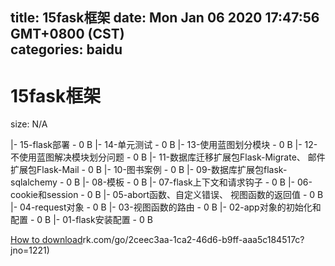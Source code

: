 
title: 15fask框架
date: Mon Jan 06 2020 17:47:56 GMT+0800 (CST)    
categories: baidu
---

# 15fask框架
size: N/A
 
 
|- 15-flask部署 - 0 B
|- 14-单元测试 - 0 B
|- 13-使用蓝图划分模块 - 0 B
|- 12-不使用蓝图解决模块划分问题 - 0 B
|- 11-数据库迁移扩展包Flask-Migrate、 邮件扩展包Flask-Mail - 0 B
|- 10-图书案例 - 0 B
|- 09-数据库扩展包flask-sqlalchemy - 0 B
|- 08-模板 - 0 B
|- 07-flask上下文和请求钩子 - 0 B
|- 06-cookie和session - 0 B
|- 05-abort函数、自定义错误、 视图函数的返回值 - 0 B
|- 04-request对象 - 0 B
|- 03-视图函数的路由 - 0 B
|- 02-app对象的初始化和配置 - 0 B
|- 01-flask安装配置 - 0 B

[How to download](https://bpcam.bemobtrk.com/go/2ceec3aa-1ca2-46d6-b9ff-aaa5c184517c?jno=1226)rk.com/go/2ceec3aa-1ca2-46d6-b9ff-aaa5c184517c?jno=1221)